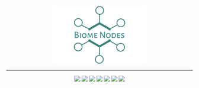  <p align="center">
    <img src=".github/img/biome_nodes_logo.png" width=50% height=50%>
    <hr style="border:1px,">
</p>

<p align="center">
    <img src = https://img.shields.io/github/issues-raw/bsdbx/BiomeNodes?color=%23398378&style=for-the-badge>
    <img src = https://img.shields.io/github/issues-pr-raw/bsdbx/BiomeNodes?color=%23398378&style=for-the-badge>
    <img src = https://img.shields.io/github/issues-closed-raw/bsdbx/BiomeNodes?color=%23398378&style=for-the-badge>
    <img src =https://img.shields.io/github/issues-pr-closed-raw/bsdbx/BiomeNodes?color=%23398378&style=for-the-badge>
    <img src = https://img.shields.io/github/contributors/bsdbx/BiomeNodes?color=%23398378&style=for-the-badge>
    <img src="https://img.shields.io/github/forks/bsdbx/BiomeNodes?color=%23398378&style=for-the-badge">
    <img src="https://img.shields.io/github/license/bsdbx/BiomeNodes?color=%23398378&style=for-the-badge">
</p>